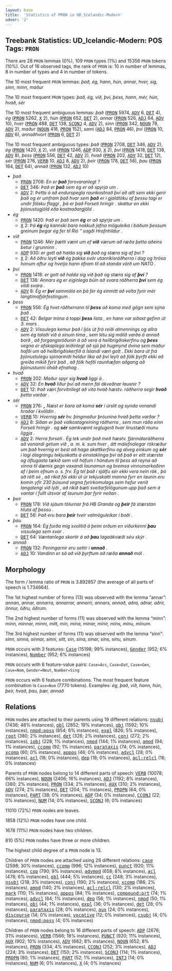```yaml
---
layout: base
title:  'Statistics of PRON in UD_Icelandic-Modern'
udver: '2'
---
```


## Treebank Statistics: UD_Icelandic-Modern: POS Tags: `PRON`

There are 28 `PRON` lemmas (0%), 109 `PRON` types (1%) and 15356 `PRON` tokens (10%).
Out of 16 observed tags, the rank of `PRON` is: 10 in number of lemmas, 8 in number of types and 4 in number of tokens.

The 10 most frequent `PRON` lemmas: <em>það, ég, hann, hún, annar, hver, sig, sinn, minn, maður</em>

The 10 most frequent `PRON` types:  <em>það, ég, við, því, þess, hann, mér, hún, hvað, sér</em>

The 10 most frequent ambiguous lemmas: <em>það</em> (<tt><a href="is_modern-pos-PRON.html">PRON</a></tt> 5974, <tt><a href="is_modern-pos-ADV.html">ADV</a></tt> 6, <tt><a href="is_modern-pos-DET.html">DET</a></tt> 4), <em>ég</em> (<tt><a href="is_modern-pos-PRON.html">PRON</a></tt> 5262, <tt><a href="is_modern-pos-X.html">X</a></tt> 2), <em>hún</em> (<tt><a href="is_modern-pos-PRON.html">PRON</a></tt> 652, <tt><a href="is_modern-pos-DET.html">DET</a></tt> 2), <em>annar</em> (<tt><a href="is_modern-pos-PRON.html">PRON</a></tt> 526, <tt><a href="is_modern-pos-ADJ.html">ADJ</a></tt> 64, <tt><a href="is_modern-pos-ADV.html">ADV</a></tt> 10), <em>hver</em> (<tt><a href="is_modern-pos-PRON.html">PRON</a></tt> 488, <tt><a href="is_modern-pos-DET.html">DET</a></tt> 138, <tt><a href="is_modern-pos-SCONJ.html">SCONJ</a></tt> 4, <tt><a href="is_modern-pos-ADV.html">ADV</a></tt> 2), <em>sinn</em> (<tt><a href="is_modern-pos-PRON.html">PRON</a></tt> 342, <tt><a href="is_modern-pos-NOUN.html">NOUN</a></tt> 78, <tt><a href="is_modern-pos-ADV.html">ADV</a></tt> 2), <em>maður</em> (<tt><a href="is_modern-pos-NOUN.html">NOUN</a></tt> 418, <tt><a href="is_modern-pos-PRON.html">PRON</a></tt> 152), <em>sami</em> (<tt><a href="is_modern-pos-ADJ.html">ADJ</a></tt> 84, <tt><a href="is_modern-pos-PRON.html">PRON</a></tt> 46), <em>því</em> (<tt><a href="is_modern-pos-PRON.html">PRON</a></tt> 10, <tt><a href="is_modern-pos-ADV.html">ADV</a></tt> 6), <em>annaðhvort</em> (<tt><a href="is_modern-pos-PRON.html">PRON</a></tt> 6, <tt><a href="is_modern-pos-DET.html">DET</a></tt> 2)

The 10 most frequent ambiguous types:  <em>það</em> (<tt><a href="is_modern-pos-PRON.html">PRON</a></tt> 2708, <tt><a href="is_modern-pos-DET.html">DET</a></tt> 346, <tt><a href="is_modern-pos-ADV.html">ADV</a></tt> 2), <em>ég</em> (<tt><a href="is_modern-pos-PRON.html">PRON</a></tt> 1420, <tt><a href="is_modern-pos-X.html">X</a></tt> 2), <em>við</em> (<tt><a href="is_modern-pos-PRON.html">PRON</a></tt> 1246, <tt><a href="is_modern-pos-ADP.html">ADP</a></tt> 930, <tt><a href="is_modern-pos-X.html">X</a></tt> 2), <em>því</em> (<tt><a href="is_modern-pos-PRON.html">PRON</a></tt> 1418, <tt><a href="is_modern-pos-DET.html">DET</a></tt> 138, <tt><a href="is_modern-pos-ADV.html">ADV</a></tt> 8), <em>þess</em> (<tt><a href="is_modern-pos-PRON.html">PRON</a></tt> 556, <tt><a href="is_modern-pos-DET.html">DET</a></tt> 42, <tt><a href="is_modern-pos-ADV.html">ADV</a></tt> 2), <em>hvað</em> (<tt><a href="is_modern-pos-PRON.html">PRON</a></tt> 202, <tt><a href="is_modern-pos-ADV.html">ADV</a></tt> 32, <tt><a href="is_modern-pos-DET.html">DET</a></tt> 12), <em>sér</em> (<tt><a href="is_modern-pos-PRON.html">PRON</a></tt> 276, <tt><a href="is_modern-pos-VERB.html">VERB</a></tt> 10, <tt><a href="is_modern-pos-ADJ.html">ADJ</a></tt> 8, <tt><a href="is_modern-pos-ADV.html">ADV</a></tt> 2), <em>þeir</em> (<tt><a href="is_modern-pos-PRON.html">PRON</a></tt> 178, <tt><a href="is_modern-pos-DET.html">DET</a></tt> 56), <em>þau</em> (<tt><a href="is_modern-pos-PRON.html">PRON</a></tt> 164, <tt><a href="is_modern-pos-DET.html">DET</a></tt> 64), <em>annað</em> (<tt><a href="is_modern-pos-PRON.html">PRON</a></tt> 132, <tt><a href="is_modern-pos-ADJ.html">ADJ</a></tt> 10)


* <em>það</em>
  * <tt><a href="is_modern-pos-PRON.html">PRON</a></tt> 2708: <em>En er <b>það</b> forsvaranlegt ?</em>
  * <tt><a href="is_modern-pos-DET.html">DET</a></tt> 346: <em>Það er <b>það</b> sem ég er að spyrja um .</em>
  * <tt><a href="is_modern-pos-ADV.html">ADV</a></tt> 2: <em>Þetta á að endurspegla raunkostnað því að allt sem ekki gerir það og er umfram það hvar sem <b>það</b> er í gjaldtöku af þessu tagi er undir fölsku flaggi , þá er það Forseti hringir . skattur en ekki þjónustugjöld eða kostnaðargjöld .</em>
* <em>ég</em>
  * <tt><a href="is_modern-pos-PRON.html">PRON</a></tt> 1420: <em>Það er það sem <b>ég</b> er að spyrja um .</em>
  * <tt><a href="is_modern-pos-X.html">X</a></tt> 2: <em>Þá <b>ég</b> ég kannski bara nokkuð jafna möguleika í báðum þessum greinum þegar ég fer til Ríó “ sagði Hrafnhildur .</em>
* <em>við</em>
  * <tt><a href="is_modern-pos-PRON.html">PRON</a></tt> 1246: <em>Mér þætti vænt um ef <b>við</b> værum að ræða þetta aðeins betur í grunninn .</em>
  * <tt><a href="is_modern-pos-ADP.html">ADP</a></tt> 930: <em>er gott að halda sig <b>við</b> það og stæra sig af því ?</em>
  * <tt><a href="is_modern-pos-X.html">X</a></tt> 2: <em>Að öðru leyti <b>við</b> ég þakka svör utanríkisráðherra í dag og hrósa honum aftur og hvetja hann áfram til að standa vörð um NATO .</em>
* <em>því</em>
  * <tt><a href="is_modern-pos-PRON.html">PRON</a></tt> 1418: <em>er gott að halda sig við það og stæra sig af <b>því</b> ?</em>
  * <tt><a href="is_modern-pos-DET.html">DET</a></tt> 138: <em>Annars ég er eiginlega búin að svara ráðherra <b>því</b> sem ég vildi svara .</em>
  * <tt><a href="is_modern-pos-ADV.html">ADV</a></tt> 8: <em>Ég er <b>því</b> sammála en þá fer ég einmitt að velta fyrir mér langtímafjárfestingum .</em>
* <em>þess</em>
  * <tt><a href="is_modern-pos-PRON.html">PRON</a></tt> 556: <em>Ég hvet ráðherrann til <b>þess</b> að koma með gögn sem sýna það .</em>
  * <tt><a href="is_modern-pos-DET.html">DET</a></tt> 42: <em>Belgar tróna á toppi <b>þess</b> lista , en hann var síðast gefinn út 3. mars .</em>
  * <tt><a href="is_modern-pos-ADV.html">ADV</a></tt> 2: <em>Vissulega kemur það í ljós út frá reiði almennings og allra sem ég talaði við á sínum tíma , sem létu sig málið varða á annað borð , að forgangsröðunin á að vera á heilbrigðiskerfinu og <b>þess</b> vegna er afskaplega leiðinlegt að sjá þá hugmynd dvína sem maður hafði um að heilbrigðiskerfið á Íslandi væri gott . Ekki bara út frá þjónustulegu sjónarmiði heldur líka að því leyti að fólk þyrfti ekki að greiða mikið fyrir það , að fólk hefði raunhæfan aðgang að þjónustunni óháð efnahag .</em>
* <em>hvað</em>
  * <tt><a href="is_modern-pos-PRON.html">PRON</a></tt> 202: <em>Maður spyr sig <b>hvað</b> liggi á .</em>
  * <tt><a href="is_modern-pos-ADV.html">ADV</a></tt> 32: <em>En <b>hvað</b> líður því að menn fái ákveðnar lausnir ?</em>
  * <tt><a href="is_modern-pos-DET.html">DET</a></tt> 12: <em>Það væri forvitnilegt að vita hvað hæstv. ráðherra segir <b>hvað</b> þetta varðar .</em>
* <em>sér</em>
  * <tt><a href="is_modern-pos-PRON.html">PRON</a></tt> 276: <em>„ Næst er bara að koma <b>sér</b> í úrslit og synda vonandi hraðar í kvöldin .</em>
  * <tt><a href="is_modern-pos-VERB.html">VERB</a></tt> 10: <em>Hvernig <b>sér</b> hv. þingmaður þróunina hvað þetta varðar ?</em>
  * <tt><a href="is_modern-pos-ADJ.html">ADJ</a></tt> 8: <em>Síðan er það valkostagreining ráðherra , sem mun ráða einn Forseti hringir . og <b>sér</b> samkvæmt reglugerð hvar línustæði munu liggja .</em>
  * <tt><a href="is_modern-pos-ADV.html">ADV</a></tt> 2: <em>Herra forseti . Ég tek undir það með hæstv. fjármálaráðherra að vonandi getum við , a. m. k. sum hver , átt málefnalegar rökræður um það hvernig er best að haga skattkerfinu og alveg einkum og <b>sér</b> í lagi álagningu tekjuskatts á einstaklinga því að það er eitt stærsta og öflugasta tækið sem við höfum í höndum til þess að reyna að vinna til dæmis gegn vaxandi launamun og bremsa vinnumarkaðinn af í þeim efnum o. s. frv. Ég tel það í sjálfu sér ekki vera nein rök , þó að rétt sé , að ríkið fái ekki út úr tekjuskatti manna fyrr en launin eru komin yfir 230 þúsund vegna fyrirkomulags sem hefur verið langalengi við lýði , að ríkið bæti sveitarfélögunum upp það sem á vantar í fullt útsvar af launum þar fyrir neðan .</em>
* <em>þeir</em>
  * <tt><a href="is_modern-pos-PRON.html">PRON</a></tt> 178: <em>Við sjáum tölurnar frá HB Granda og <b>þeir</b> fá stærstan hluta af þessu .</em>
  * <tt><a href="is_modern-pos-DET.html">DET</a></tt> 56: <em>Það eru bara <b>þeir</b> tveir valmöguleikar í boði .</em>
* <em>þau</em>
  * <tt><a href="is_modern-pos-PRON.html">PRON</a></tt> 164: <em>Ég furða mig svolítið á þeim orðum en viðurkenni <b>þau</b> vissulega sem svar .</em>
  * <tt><a href="is_modern-pos-DET.html">DET</a></tt> 64: <em>Væntanlega skortir á að <b>þau</b> lagaákvæði séu skýr .</em>
* <em>annað</em>
  * <tt><a href="is_modern-pos-PRON.html">PRON</a></tt> 132: <em>Peningarnir eru settir í <b>annað</b> .</em>
  * <tt><a href="is_modern-pos-ADJ.html">ADJ</a></tt> 10: <em>Vandinn er sá að við þyrftum að ræða <b>annað</b> mál .</em>

## Morphology

The form / lemma ratio of `PRON` is 3.892857 (the average of all parts of speech is 1.734664).

The 1st highest number of forms (13) was observed with the lemma “annar”: <em>annan, annar, annarra, annarrar, annarri, annars, annað, aðra, aðrar, aðrir, önnur, öðru, öðrum</em>.

The 2nd highest number of forms (11) was observed with the lemma “minn”: <em>minn, minnar, minni, mitt, mín, mína, mínar, mínir, míns, mínu, mínum</em>.

The 3rd highest number of forms (11) was observed with the lemma “sinn”: <em>sinn, sinna, sinnar, sinni, sitt, sín, sína, sínar, síns, sínu, sínum</em>.

`PRON` occurs with 3 features: <tt><a href="is_modern-feat-Case.html">Case</a></tt> (15198; 99% instances), <tt><a href="is_modern-feat-Gender.html">Gender</a></tt> (952; 6% instances), <tt><a href="is_modern-feat-Number.html">Number</a></tt> (952; 6% instances)

`PRON` occurs with 6 feature-value pairs: `Case=Acc`, `Case=Dat`, `Case=Gen`, `Case=Nom`, `Gender=Neut`, `Number=Sing`

`PRON` occurs with 6 feature combinations.
The most frequent feature combination is `Case=Nom` (7770 tokens).
Examples: <em>ég, það, við, hann, hún, þeir, hvað, þau, þær, annað</em>


## Relations

`PRON` nodes are attached to their parents using 19 different relations: <tt><a href="is_modern-dep-nsubj.html">nsubj</a></tt> (7436; 48% instances), <tt><a href="is_modern-dep-obl.html">obl</a></tt> (2852; 19% instances), <tt><a href="is_modern-dep-obj.html">obj</a></tt> (1592; 10% instances), <tt><a href="is_modern-dep-nmod-poss.html">nmod:poss</a></tt> (854; 6% instances), <tt><a href="is_modern-dep-expl.html">expl</a></tt> (826; 5% instances), <tt><a href="is_modern-dep-root.html">root</a></tt> (380; 2% instances), <tt><a href="is_modern-dep-det.html">det</a></tt> (326; 2% instances), <tt><a href="is_modern-dep-conj.html">conj</a></tt> (272; 2% instances), <tt><a href="is_modern-dep-iobj.html">iobj</a></tt> (228; 1% instances), <tt><a href="is_modern-dep-nmod.html">nmod</a></tt> (144; 1% instances), <tt><a href="is_modern-dep-amod.html">amod</a></tt> (94; 1% instances), <tt><a href="is_modern-dep-ccomp.html">ccomp</a></tt> (92; 1% instances), <tt><a href="is_modern-dep-parataxis.html">parataxis</a></tt> (74; 0% instances), <tt><a href="is_modern-dep-xcomp.html">xcomp</a></tt> (60; 0% instances), <tt><a href="is_modern-dep-appos.html">appos</a></tt> (46; 0% instances), <tt><a href="is_modern-dep-advcl.html">advcl</a></tt> (28; 0% instances), <tt><a href="is_modern-dep-acl.html">acl</a></tt> (18; 0% instances), <tt><a href="is_modern-dep-dep.html">dep</a></tt> (18; 0% instances), <tt><a href="is_modern-dep-acl-relcl.html">acl:relcl</a></tt> (16; 0% instances)

Parents of `PRON` nodes belong to 14 different parts of speech: <tt><a href="is_modern-pos-VERB.html">VERB</a></tt> (10078; 66% instances), <tt><a href="is_modern-pos-NOUN.html">NOUN</a></tt> (2406; 16% instances), <tt><a href="is_modern-pos-ADJ.html">ADJ</a></tt> (1192; 8% instances),  (380; 2% instances), <tt><a href="is_modern-pos-PRON.html">PRON</a></tt> (334; 2% instances), <tt><a href="is_modern-pos-AUX.html">AUX</a></tt> (310; 2% instances), <tt><a href="is_modern-pos-ADV.html">ADV</a></tt> (274; 2% instances), <tt><a href="is_modern-pos-DET.html">DET</a></tt> (204; 1% instances), <tt><a href="is_modern-pos-PROPN.html">PROPN</a></tt> (64; 0% instances), <tt><a href="is_modern-pos-PART.html">PART</a></tt> (38; 0% instances), <tt><a href="is_modern-pos-ADP.html">ADP</a></tt> (34; 0% instances), <tt><a href="is_modern-pos-CCONJ.html">CCONJ</a></tt> (22; 0% instances), <tt><a href="is_modern-pos-NUM.html">NUM</a></tt> (14; 0% instances), <tt><a href="is_modern-pos-SCONJ.html">SCONJ</a></tt> (6; 0% instances)

11010 (72%) `PRON` nodes are leaves.

1858 (12%) `PRON` nodes have one child.

1678 (11%) `PRON` nodes have two children.

810 (5%) `PRON` nodes have three or more children.

The highest child degree of a `PRON` node is 13.

Children of `PRON` nodes are attached using 28 different relations: <tt><a href="is_modern-dep-case.html">case</a></tt> (2598; 30% instances), <tt><a href="is_modern-dep-ccomp.html">ccomp</a></tt> (996; 12% instances), <tt><a href="is_modern-dep-punct.html">punct</a></tt> (920; 11% instances), <tt><a href="is_modern-dep-cop.html">cop</a></tt> (790; 9% instances), <tt><a href="is_modern-dep-advmod.html">advmod</a></tt> (658; 8% instances), <tt><a href="is_modern-dep-acl.html">acl</a></tt> (478; 6% instances), <tt><a href="is_modern-dep-obl.html">obl</a></tt> (444; 5% instances), <tt><a href="is_modern-dep-cc.html">cc</a></tt> (248; 3% instances), <tt><a href="is_modern-dep-nsubj.html">nsubj</a></tt> (218; 3% instances), <tt><a href="is_modern-dep-conj.html">conj</a></tt> (190; 2% instances), <tt><a href="is_modern-dep-xcomp.html">xcomp</a></tt> (186; 2% instances), <tt><a href="is_modern-dep-amod.html">amod</a></tt> (140; 2% instances), <tt><a href="is_modern-dep-acl-relcl.html">acl:relcl</a></tt> (130; 2% instances), <tt><a href="is_modern-dep-mark.html">mark</a></tt> (110; 1% instances), <tt><a href="is_modern-dep-appos.html">appos</a></tt> (84; 1% instances), <tt><a href="is_modern-dep-compound-prt.html">compound:prt</a></tt> (74; 1% instances), <tt><a href="is_modern-dep-advcl.html">advcl</a></tt> (64; 1% instances), <tt><a href="is_modern-dep-dep.html">dep</a></tt> (56; 1% instances), <tt><a href="is_modern-dep-nmod.html">nmod</a></tt> (50; 1% instances), <tt><a href="is_modern-dep-obj.html">obj</a></tt> (44; 1% instances), <tt><a href="is_modern-dep-expl.html">expl</a></tt> (36; 0% instances), <tt><a href="is_modern-dep-det.html">det</a></tt> (28; 0% instances), <tt><a href="is_modern-dep-parataxis.html">parataxis</a></tt> (28; 0% instances), <tt><a href="is_modern-dep-aux.html">aux</a></tt> (24; 0% instances), <tt><a href="is_modern-dep-discourse.html">discourse</a></tt> (14; 0% instances), <tt><a href="is_modern-dep-vocative.html">vocative</a></tt> (12; 0% instances), <tt><a href="is_modern-dep-csubj.html">csubj</a></tt> (4; 0% instances), <tt><a href="is_modern-dep-nmod-poss.html">nmod:poss</a></tt> (4; 0% instances)

Children of `PRON` nodes belong to 16 different parts of speech: <tt><a href="is_modern-pos-ADP.html">ADP</a></tt> (2676; 31% instances), <tt><a href="is_modern-pos-VERB.html">VERB</a></tt> (1566; 18% instances), <tt><a href="is_modern-pos-PUNCT.html">PUNCT</a></tt> (920; 11% instances), <tt><a href="is_modern-pos-AUX.html">AUX</a></tt> (902; 10% instances), <tt><a href="is_modern-pos-ADV.html">ADV</a></tt> (682; 8% instances), <tt><a href="is_modern-pos-NOUN.html">NOUN</a></tt> (652; 8% instances), <tt><a href="is_modern-pos-PRON.html">PRON</a></tt> (334; 4% instances), <tt><a href="is_modern-pos-CCONJ.html">CCONJ</a></tt> (252; 3% instances), <tt><a href="is_modern-pos-ADJ.html">ADJ</a></tt> (224; 3% instances), <tt><a href="is_modern-pos-DET.html">DET</a></tt> (150; 2% instances), <tt><a href="is_modern-pos-SCONJ.html">SCONJ</a></tt> (114; 1% instances), <tt><a href="is_modern-pos-PROPN.html">PROPN</a></tt> (80; 1% instances), <tt><a href="is_modern-pos-PART.html">PART</a></tt> (52; 1% instances), <tt><a href="is_modern-pos-INTJ.html">INTJ</a></tt> (14; 0% instances), <tt><a href="is_modern-pos-NUM.html">NUM</a></tt> (6; 0% instances), <tt><a href="is_modern-pos-X.html">X</a></tt> (4; 0% instances)

